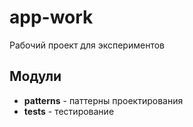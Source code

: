 # app-work
Рабочий проект для экспериментов

## Модули

* **patterns** - паттерны проектирования
* **tests** - тестирование    
 
